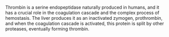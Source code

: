 Thrombin is a serine endopeptidase naturally produced in humans, and it has a crucial role in the coagulation cascade and the complex process of hemostasis. The liver produces it as an inactivated zymogen, prothrombin, and when the coagulation cascade is activated, this protein is split by other proteases, eventually forming thrombin.
